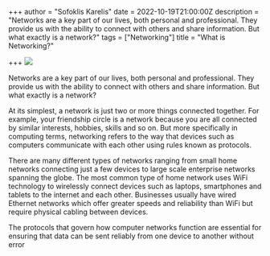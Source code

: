 +++
author = "Sofoklis Karelis"
date = 2022-10-19T21:00:00Z
description = "Networks are a key part of our lives, both personal and professional. They provide us with the ability to connect with others and share information. But what exactly is a network?"
tags = ["Networking"]
title = "What is Networking?"

+++
 ![](/uploads/networking.jpg)

Networks are a key part of our lives, both personal and professional. They provide us with the ability to connect with others and share information. But what exactly is a network?

At its simplest, a network is just two or more things connected together. For example, your friendship circle is a network because you are all connected by similar interests, hobbies, skills and so on. But more specifically in computing terms, networking refers to the way that devices such as computers communicate with each other using rules known as protocols.

There are many different types of networks ranging from small home networks connecting just a few devices to large scale enterprise networks spanning the globe. The most common type of home network uses WiFi technology to wirelessly connect devices such as laptops, smartphones and tablets to the internet and each other. Businesses usually have wired Ethernet networks which offer greater speeds and reliability than WiFi but require physical cabling between devices.

The protocols that govern how computer networks function are essential for ensuring that data can be sent reliably from one device to another without error